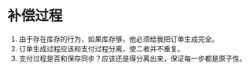 # 补偿过程

1. 由于存在库存的行为，如果库存够，他必须给我把订单生成完全。
2. 订单生成过程应该和支付过程分离，使二者并不重复。
3. 支付过程是否和保存同步？应该还是得分离出来，保证每一步都是原子性。